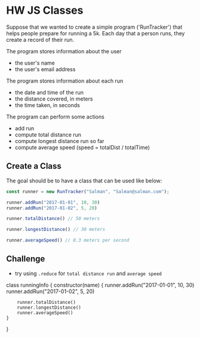 # HW JS Classes

Suppose that we wanted to create a simple program ('RunTracker') that helps people prepare for running a 5k. Each day that a person runs, they create a record of their run.

The program stores information about the user 
- the user's name
- the user's email address 

The program stores information about each run

- the date and time of the run
- the distance covered, in meters
- the time taken, in seconds

The program can perform some actions
- add run
- compute total distance run
- compute longest distance run so far 
- compute average speed (speed = totalDist / totalTime) 

## Create a Class

The goal should be to have a class that can be used like below:
```js
const runner = new RunTracker("Salman", "Salman@salman.com");

runner.addRun("2017-01-01", 10, 30)
runner.addRun("2017-01-02", 5, 20)

runner.totalDistance() // 50 meters

runner.longestDistance() // 30 meters

runner.averageSpeed() // 0.3 meters per second
```



## Challenge
- try using `.reduce` for `total distance run` and `average speed`

class runningInfo {
    constructor(name) {
        runner.addRun("2017-01-01", 10, 30)
        runner.addRun("2017-01-02", 5, 20)

        runner.totalDistance() 
        runner.longestDistance() 
        runner.averageSpeed()
    }
}